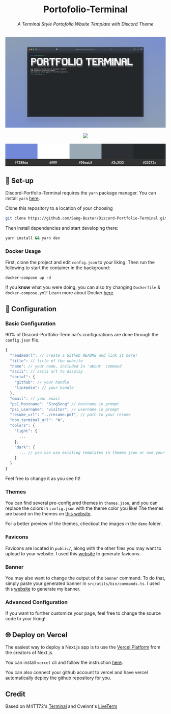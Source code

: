 <div align="center">

<h1>Portofolio-Terminal</h1>

<h6>A Terminal Style Portofolio Wbsite Template with Discord Theme</h6>

<a href="https://discord-portfolio-terminal.vercel.app/" _target="blank">
<img src="README.assets/Web_Preview.png" alt="Web_Preview"/>
</a>

[![](https://img.shields.io/badge/Demo%20Preview-7289da?style=for-the-badge&logo=next.js&logoColor=ffffff)](https://portfolio-terminal-sang-buster.vercel.app/)

<img src="README.assets/Discord_Color_Palette.png" alt="Discord_Color_Palette"/>
</div>


## 🚀 Set-up

Discord-Portfolio-Terminal requires the `yarn` package manager. You can install `yarn` [here](https://classic.yarnpkg.com/lang/en/docs/install/).

Clone this repository to a location of your choosing

```bash
git clone https://github.com/Sang-Buster/Discord-Portfolio-Terminal.git && cd Discord-Portofolio-Terminal
```

Then install dependencies and start developing there:

```bash
yarn install && yarn dev
```

### Docker Usage

First, clone the project and edit `config.json` to your liking. Then run the following to start the container in the background:

```shell
docker-compose up -d
```

If you **know** what you were doing, you can also try changing `Dockerfile` & `docker-compose.yml`!
Learn more about Docker [here](https://docs.docker.com/get-started/overview/ 'here').

## 📄 Configuration

### Basic Configuration

90% of Discord-Portfolio-Terminal's configurations are done through the `config.json` file.

```javascript
{
  "readmeUrl": // create a Github README and link it here!
  "title": // title of the website
  "name": // your name, included in 'about' command
  "ascii": // ascii art to display
  "social": {
    "github": // your handle
    "linkedin": // your handle
  },
  "email": // your email
  "ps1_hostname": "SingSong" // hostname in prompt
  "ps1_username": "visitor", // username in prompt
  "resume_url": "../resume.pdf", // path to your resume
  "non_terminal_url": "W",
  "colors": {
    "light": {
      ...
    },
    "dark": {
      ... // you can use existing templates in themes.json or use your own!
    }
  }
}
```

Feel free to change it as you see fit!

### Themes

You can find several pre-configured themes in `themes.json`, and you can replace the colors in `config.json` with the theme color you like! The themes are based on the themes on [this website](https://glitchbone.github.io/vscode-base16-term/#/).

For a better preview of the themes, checkout the images in the `demo` folder.

### Favicons

Favicons are located in `public/`, along with the other files you may want to upload to your website. I used this [website](https://www.favicon-generator.org/) to generate favicons.

### Banner

You may also want to change the output of the `banner` command. To do that, simply paste your generated banner in `src/utils/bin/commands.ts`. I used this [website](https://manytools.org/hacker-tools/ascii-banner/) to generate my banner.

### Advanced Configuration

If you want to further customize your page, feel free to change the source code to your liking!

## 🌐 Deploy on Vercel

The easiest way to deploy a Next.js app is to use the [Vercel Platform](https://vercel.com/) from the creators of Next.js.

You can install `vercel` cli and follow the instruction [here](https://vercel.com/docs/concepts/deployments/overview).

You can also connect your github account to vercel and have vercel automatically deploy the github repository for you.

## Credit

Based on M4TT72's [Terminal](https://github.com/m4tt72/terminal) and Cveinnt's [LiveTerm](https://github.com/Cveinnt/LiveTerm)
